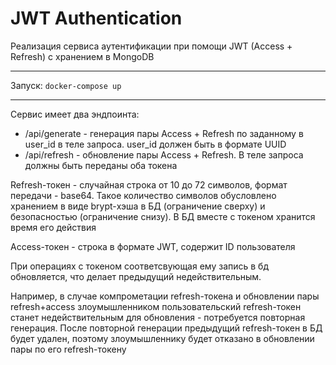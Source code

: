 # JWT Authentication

Реализация сервиса аутентификации при помощи JWT (Access + Refresh) с хранением в MongoDB

---

Запуск: `docker-compose up`

---

Сервис имеет два эндпоинта:
- /api/generate - генерация пары Access + Refresh по заданному в user_id в теле запроса. user_id должен быть в формате UUID
- /api/refresh - обновление пары Access + Refresh. В теле запроса должны быть переданы оба токена

Refresh-токен - случайная строка от 10 до 72 символов, формат передачи - base64. 
Такое количество символов обусловлено хранением в виде brypt-хэша в БД (ограничение сверху)
и безопасностью (ограничение снизу). В БД вместе с токеном хранится время его действия

Access-токен - строка в формате JWT, содержит ID пользователя

При операциях с токеном соответсвующая ему запись в бд обновляется, что делает предыдущий недействительным. 

Например, в случае компрометации refresh-токена и обновлении пары refresh+access злоумышленником
пользовательский refresh-токен станет недействительным для обновления - потребуется повторная генерация.
После повторной генерации предыдущий refresh-токен в БД будет удален, поэтому злоумышленнику будет отказано
в обновлении пары по его refresh-токену

